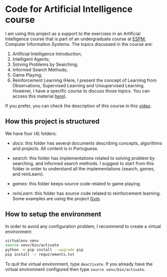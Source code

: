 # Code for Artificial Intelligence course

I am using this project as a support to the exercises in an Artificial Intelligence course that is part of an undergraduate course at [ESPM](http://international.espm.br/), Computer Information Systems. The topics discussed in the course are: 

1.	Artificial Intelligence Introduction;
2.	Intelligent Agents;
3.	Solving Problems by Searching;
4.	Informed Search Methods;
5.	Game Playing;
6.	Reinforcement Learning (Here, I present the concept of Learning from Observations, Supervised Learning and Unsupervised Learning. However, I have a specific course to discuss those topics. You can access this material [here](https://github.com/fbarth/ml-espm)).

If you prefer, you can check the description of this course in this [video](https://www.youtube.com/watch?v=LsD24XDhIHg). 

## How this project is structured 

We have four (4) folders:

* *docs*: this folder has several documents describing concepts, algorithms and projects. All content is in Portuguese. 

* *search*: this folder has implementations related to solving problem by searching, and informed search methods. I suggest to start from this folder in order to understand all the implementations (search, games, and reinLearn).

* *games*: this folder keeps source code related to game playing.

* *reinLearn*: this folder has source code related to reinforcement learning. Some examples are using the project [Gym](https://gym.openai.com/).

## How to setup the environment

In order to avoid any configuration problem, I recommend to create a virtual environment: 

````bash
virtualenv venv
source venv/bin/activate
python -m pip install --upgrade pip
pip install -r requirements.txt
````

To quit the virtual environment, type `deactivate`. If you already have the virtual environment configured then type `source venv/bin/activate`. 


